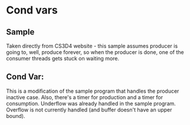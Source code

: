 Cond vars
=========

Sample
------
Taken directly from CS3D4 website - this sample assumes producer is going to,
well, produce forever, so when the producer is done, one of the consumer threads
gets stuck on waiting more.

Cond Var:
------------------------
This is a modification of the sample program that handles the producer inactive
case. Also, there's a timer for production and a timer for consumption.
Underflow was already handled in the sample program.
Overflow is not currently handled (and buffer doesn't have an upper bound).
